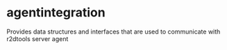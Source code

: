 # agentintegration
Provides data structures and interfaces that are used to communicate with r2dtools server agent
